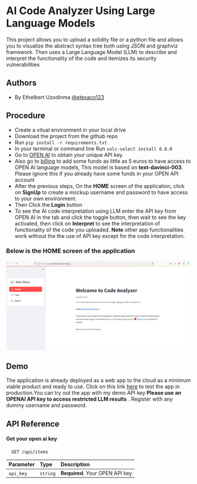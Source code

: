 
# AI Code Analyzer Using Large Language Models

This project allows you to upload a solidity file or a python file and allows you to visualize the abstract syntax tree both using JSON and graphviz framework. Then uses a Large Language Model (LLM) to describe and interpret the functionality of the code and itemizes its security vulnerabilities


## Authors

- By Ethelbert Uzodinma [@etexaco123](https://www.github.com/etexaco123)


## Procedure
- Create a vitual environment in your local drive
- Download the project from the github repo
- Run `pip install -r requirements.txt`
- In your terminal or command line Run `solc-select install 0.8.0`
- Go to [OPEN AI](https://platform.openai.com/account/api-keys) to obtain your unique API key. 
- Also go to [billing](https://platform.openai.com/account/billing/overview) to add some funds as little as 5 euros to have access to OPEN AI language models, This model is based on **text-davinci-003**. Please ignore this if you already have some funds in your OPEN API account
- After the previous steps, On the **HOME** screen of the application, click on **SignUp** to create a mockup username and password to have access to your own environment.
- Then Click the **Login** button
- To see the AI code interpretation using LLM enter the API key from OPEN AI in the tab and click the toggle button, then wait to see the key activated, then click on **Interpret** to see the interpretation of functionality of the code you uploaded. **Note** other app functionalities work without the the use of API key except for the code interpretation.

  
  
### Below is the HOME screen of the application
  

![Alt](https://github.com/etexaco123/AI_code_analyzer/blob/main/code_analyzer.png?raw=true)
## Demo

The application is already deployed as a web app to the cloud as a minimum viable product and ready to use. Click on this link [here](https://aicodeanalyzer.streamlit.app/) to test the app in production.You can try out the app with my demo API key **Please use an OPENAI API key to access restricted LLM results** . Register with any dummy username and password.


## API Reference

#### Get your open ai key

```http
  GET /api/items
```

| Parameter | Type     | Description                |
| :-------- | :------- | :------------------------- |
| `api_key` | `string` | **Required**. Your OPEN API key |







